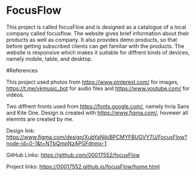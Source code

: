 # FocusFlow
This project is called focusFlow and is designed as a catalogue of a local company called focusflow. The website gives brief information about their products as well as company. It also provides demo products, so that before getting subscribed clients can get familiar with the products. The website is responsive which makes it suitable for diffrent kinds of devices, namely mobile, table, and desktop.

#References

This project used photos from https://www.pinterest.com/ for images, https://t.me/vkmusic_bot for audio files and https://www.youtube.com/ for videos.

Two diffrent fronts used from https://fonts.google.com/, namely Inria Sans and Kite One. Design is created with https://www.figma.com/, hovewer all elemnts are created by me. 

Design link:
https://www.figma.com/design/XubYaNikiBPCMYFBUGVY7U/FocusFlow?node-id=0-1&t=NTbQmpNzAPGFdnmx-1

GitHub Links:
https://github.com/00017552/focusFlow

Project links:
https://00017552.github.io/focusFlow/home.html
